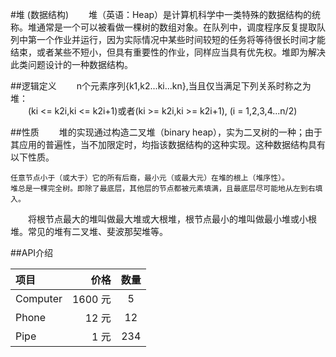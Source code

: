#堆 (数据结构)
　　堆（英语：Heap）是计算机科学中一类特殊的数据结构的统称。堆通常是一个可以被看做一棵树的数组对象。在队列中，调度程序反复提取队列中第一个作业并运行，因为实际情况中某些时间较短的任务将等待很长时间才能结束，或者某些不短小，但具有重要性的作业，同样应当具有优先权。堆即为解决此类问题设计的一种数据结构。

##逻辑定义
　　n个元素序列{k1,k2...ki...kn},当且仅当满足下列关系时称之为堆：<br>
　　(ki <= k2i,ki <= k2i+1)或者(ki >= k2i,ki >= k2i+1), (i = 1,2,3,4...n/2)

##性质
　　堆的实现通过构造二叉堆（binary heap），实为二叉树的一种；由于其应用的普遍性，当不加限定时，均指该数据结构的这种实现。这种数据结构具有以下性质。<br>

    任意节点小于（或大于）它的所有后裔，最小元（或最大元）在堆的根上（堆序性）。
    堆总是一棵完全树。即除了最底层，其他层的节点都被元素填满，且最底层尽可能地从左到右填入。

　　将根节点最大的堆叫做最大堆或大根堆，根节点最小的堆叫做最小堆或小根堆。常见的堆有二叉堆、斐波那契堆等。

##API介绍

| 项目      |    价格 | 数量  |
| :-------- | --------:| :--: |
| Computer  | 1600 元 |  5   |
| Phone     |   12 元 |  12  |
| Pipe      |    1 元 | 234  |